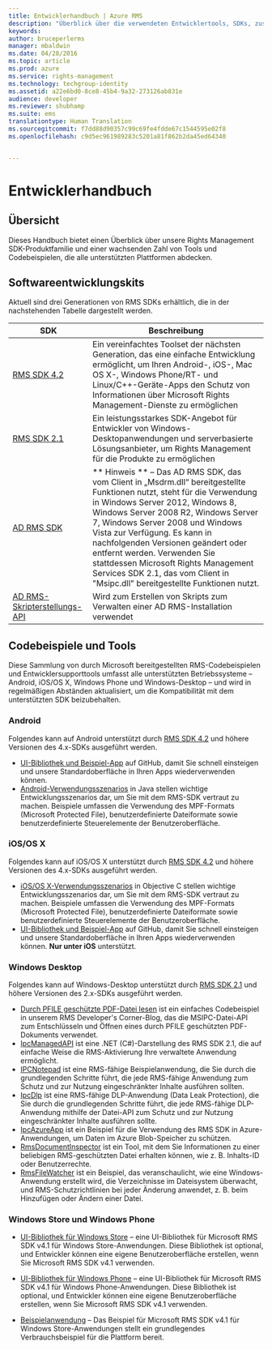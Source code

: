 ```yaml
---
title: Entwicklerhandbuch | Azure RMS
description: "Überblick über die verwendeten Entwicklertools, SDKs, zusätzliche Bibliotheken und Codebeispiele."
keywords: 
author: bruceperlerms
manager: mbaldwin
ms.date: 04/28/2016
ms.topic: article
ms.prod: azure
ms.service: rights-management
ms.technology: techgroup-identity
ms.assetid: a22e6bd0-8ce8-45b4-9a32-273126ab831e
audience: developer
ms.reviewer: shubhamp
ms.suite: ems
translationtype: Human Translation
ms.sourcegitcommit: f7dd88d90357c99c69fe4fdde67c1544595e02f8
ms.openlocfilehash: c9d5ec961989283c5201a81f862b2da45ed64340


---
```


# Entwicklerhandbuch

## Übersicht ##
Dieses Handbuch bietet einen Überblick über unsere Rights Management SDK-Produktfamilie und einer wachsenden Zahl von Tools und Codebeispielen, die alle unterstützten Plattformen abdecken. 

## Softwareentwicklungskits ##
Aktuell sind drei Generationen von RMS SDKs erhältlich, die in der nachstehenden Tabelle dargestellt werden.

| SDK | Beschreibung |
|------|---------|
| [RMS SDK 4.2](active-directory-rights-management-services-multi-platform-thin-client-sdk-portal.md) | Ein vereinfachtes Toolset der nächsten Generation, das eine einfache Entwicklung ermöglicht, um Ihren Android-, iOS-, Mac OS X-, Windows Phone/RT- und Linux/C++-Geräte-Apps den Schutz von Informationen über Microsoft Rights Management-Dienste zu ermöglichen |
| [RMS SDK 2.1](microsoft-information-protection-and-control-client-portal.md) | Ein leistungsstarkes SDK-Angebot für Entwickler von Windows-Desktopanwendungen und serverbasierte Lösungsanbieter, um Rights Management für die Produkte zu ermöglichen|
|[AD RMS SDK](https://msdn.microsoft.com/library/cc530379(v=vs.85).aspx)|** Hinweis ** – Das AD RMS SDK, das vom Client in „Msdrm.dll“ bereitgestellte Funktionen nutzt, steht für die Verwendung in Windows Server 2012, Windows 8, Windows Server 2008 R2, Windows Server 7, Windows Server 2008 und Windows Vista zur Verfügung. Es kann in nachfolgenden Versionen geändert oder entfernt werden. Verwenden Sie stattdessen Microsoft Rights Management Services SDK 2.1, das vom Client in "Msipc.dll" bereitgestellte Funktionen nutzt.|
|[AD RMS-Skripterstellungs-API](https://msdn.microsoft.com/en-us/library/bb968797(v=vs.85).aspx)| Wird zum Erstellen von Skripts zum Verwalten einer AD RMS-Installation verwendet|

## Codebeispiele und Tools
Diese Sammlung von durch Microsoft bereitgestellten RMS-Codebeispielen und Entwicklersupporttools umfasst alle unterstützten Betriebssysteme – Android, iOS/OS X, Windows Phone und Windows-Desktop – und wird in regelmäßigen Abständen aktualisiert, um die Kompatibilität mit dem unterstützten SDK beizubehalten.

### Android

Folgendes kann auf Android unterstützt durch [RMS SDK 4.2](active-directory-rights-management-services-multi-platform-thin-client-sdk-portal.md) und höhere Versionen des 4.x-SDKs ausgeführt werden.

- [UI-Bibliothek und Beispiel-App](https://github.com/AzureAD/rms-sdk-ui-for-android) auf GitHub, damit Sie schnell einsteigen und unsere Standardoberfläche in Ihren Apps wiederverwenden können.
- [Android-Verwendungsszenarios](https://msdn.microsoft.com/en-us/library/dn758246(v=vs.85).aspx) in Java stellen wichtige Entwicklungsszenarios dar, um Sie mit dem RMS-SDK vertraut zu machen. Beispiele umfassen die Verwendung des MPF-Formats (Microsoft Protected File), benutzerdefinierte Dateiformate sowie benutzerdefinierte Steuerelemente der Benutzeroberfläche.

### iOS/OS X

Folgendes kann auf iOS/OS X unterstützt durch [RMS SDK 4.2](active-directory-rights-management-services-multi-platform-thin-client-sdk-portal.md) und höhere Versionen des 4.x-SDKs ausgeführt werden.

- [iOS/OS X-Verwendungsszenarios](https://msdn.microsoft.com/en-us/library/dn758307(v=vs.85).aspx) in Objective C stellen wichtige Entwicklungsszenarios dar, um Sie mit dem RMS-SDK vertraut zu machen. Beispiele umfassen die Verwendung des MPF-Formats (Microsoft Protected File), benutzerdefinierte Dateiformate sowie benutzerdefinierte Steuerelemente der Benutzeroberfläche.
- [UI-Bibliothek und Beispiel-App](https://github.com/AzureAD/rms-sdk-ui-for-ios) auf GitHub, damit Sie schnell einsteigen und unsere Standardoberfläche in Ihren Apps wiederverwenden können. **Nur unter iOS** unterstützt.

### Windows Desktop

Folgendes kann auf Windows-Desktop unterstützt durch [RMS SDK 2.1](microsoft-information-protection-and-control-client-portal.md) und höhere Versionen des 2.x-SDKs ausgeführt werden.

- [Durch PFILE geschützte PDF-Datei lesen](https://blogs.msdn.microsoft.com/rms/2015/11/09/reading-a-pfile-protected-pdf/) ist ein einfaches Codebeispiel in unserem RMS Developer's Corner-Blog, das die MSIPC-Datei-API zum Entschlüsseln und Öffnen eines durch PFILE geschützten PDF-Dokuments verwendet.
- [IpcManagedAPI](https://github.com/Azure-Samples/active-directory-dotnet-rms) ist eine .NET (C#)-Darstellung des RMS SDK 2.1, die auf einfache Weise die RMS-Aktivierung Ihre verwaltete Anwendung ermöglicht.
- [IPCNotepad](https://code.msdn.microsoft.com/ipcnotepad-sample-f67dae80) ist eine RMS-fähige Beispielanwendung, die Sie durch die grundlegenden Schritte führt, die jede RMS-fähige Anwendung zum Schutz und zur Nutzung eingeschränkter Inhalte ausführen sollten.
- [IpcDlp](https://github.com/Azure-Samples/active-directory-dotnet-rms) ist eine RMS-fähige DLP-Anwendung (Data Leak Protection), die Sie durch die grundlegenden Schritte führt, die jede RMS-fähige DLP-Anwendung mithilfe der Datei-API zum Schutz und zur Nutzung eingeschränkter Inhalte ausführen sollte.
- [IpcAzureApp](https://github.com/Azure-Samples/active-directory-dotnet-rms) ist ein Beispiel für die Verwendung des RMS SDK in Azure-Anwendungen, um Daten im Azure Blob-Speicher zu schützen.
- [RmsDocumentInspector](https://github.com/Azure-Samples/active-directory-dotnet-rms) ist ein Tool, mit dem Sie Informationen zu einer beliebigen RMS-geschützten Datei erhalten können, wie z. B. Inhalts-ID oder Benutzerrechte.
- [RmsFileWatcher](https://github.com/Azure-Samples/active-directory-dotnet-rms) ist ein Beispiel, das veranschaulicht, wie eine Windows-Anwendung erstellt wird, die Verzeichnisse im Dateisystem überwacht, und RMS-Schutzrichtlinien bei jeder Änderung anwendet, z. B. beim Hinzufügen oder Ändern einer Datei.

### Windows Store und Windows Phone

- [UI-Bibliothek für Windows Store](https://github.com/AzureAD/rms-sdk-ui-for-windowsstore) – eine UI-Bibliothek für Microsoft RMS SDK v4.1 für Windows Store-Anwendungen. Diese Bibliothek ist optional, und Entwickler können eine eigene Benutzeroberfläche erstellen, wenn Sie Microsoft RMS SDK v4.1 verwenden.

- [UI-Bibliothek für Windows Phone](https://github.com/AzureAD/rms-sdk-ui-for-winphone) – eine UI-Bibliothek für Microsoft RMS SDK v4.1 für Windows Phone-Anwendungen. Diese Bibliothek ist optional, und Entwickler können eine eigene Benutzeroberfläche erstellen, wenn Sie Microsoft RMS SDK v4.1 verwenden.

- [Beispielanwendung](https://github.com/Azure-Samples/active-directory-dotnet-rms-windowsstore) – Das Beispiel für Microsoft RMS SDK v4.1 für Windows Store-Anwendungen stellt ein grundlegendes Verbrauchsbeispiel für die Plattform bereit.



<!--HONumber=Jul16_HO1-->


